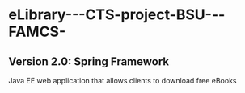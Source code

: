 # eLibrary---CTS-project-BSU---FAMCS-
## Version 2.0: Spring Framework

Java EE web application that allows clients to download free eBooks
